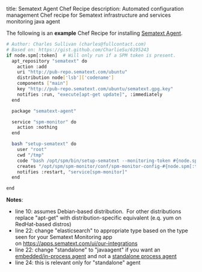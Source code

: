 title: Sematext Agent Chef Recipe
description: Automated configuration management Chef recipe for Sematext infrastructure and services monitoring java agent

The following is an **example** Chef Recipe for installing [Sematext Agent](./index.md).

``` bash
# Author: Charles Sullivan (charles@fullcontact.com)
# Based on: https://gist.github.com/CharlieSu/6195243
if node.spm[:token]  # Will only run if a SPM token is present.
  apt_repository "sematext" do
    action :add
    uri "http://pub-repo.sematext.com/ubuntu"
    distribution node['lsb']['codename']
    components ["main"]
    key "http://pub-repo.sematext.com/ubuntu/sematext.gpg.key"
    notifies :run, "execute[apt-get update]", :immediately
  end

  package "sematext-agent"

  service "spm-monitor" do
    action :nothing
  end

  bash "setup-sematext" do
    user "root"
    cwd "/tmp"
    code "bash /opt/spm/bin/setup-sematext --monitoring-token #{node.spm[:token]} --app-type elasticsearch --agent-type standalone"
    creates "/opt/spm/spm-monitor/conf/spm-monitor-config-#{node.spm[:token]}-default.properties"
    notifies :restart, "service[spm-monitor]"
  end

end
```

**Notes**:

  - line 10: assumes Debian-based distribution.  For other distributions
    replace "apt-get" with distribution-specific equivalent (e.q. yum
    on RedHat-based distros)
  - line 22: change "elasticsearch" to appropriate type based on the type seen for
    your Sematext Monitoring app on <https://apps.sematext.com/ui/our-integrations>
  - line 22: change "standalone" to "javaagent" if you want an
    [embedded/in-process agent](https://sematext.com/docs/agents/sematext-agent/app-agent/spm-monitor-javaagent/)
    and not a [standalone process agent](https://sematext.com/docs/agents/sematext-agent/app-agent/spm-monitor-standalone/)
  - line 24: this is relevant only for "standalone" agent
